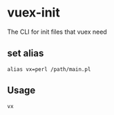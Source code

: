 # vuex-init
The CLI for init files that vuex need

## set alias
```shell
alias vx=perl /path/main.pl
```

## Usage
```shell
vx
```

